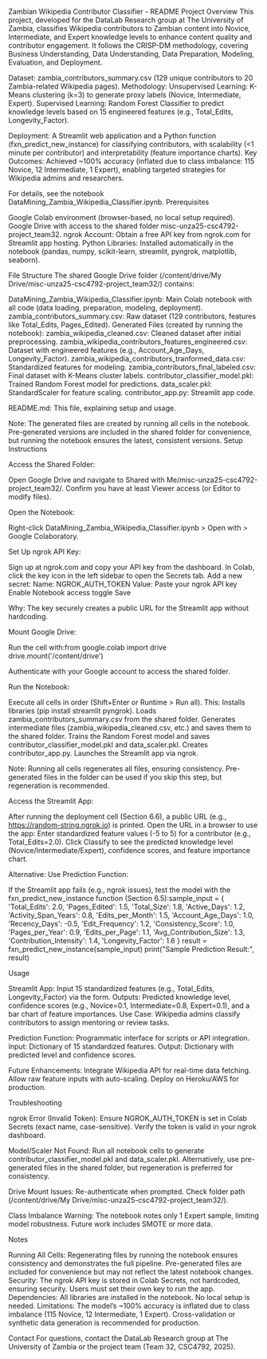 Zambian Wikipedia Contributor Classifier - README
Project Overview
This project, developed for the DataLab Research group at The University of Zambia, classifies Wikipedia contributors to Zambian content into Novice, Intermediate, and Expert knowledge levels to enhance content quality and contributor engagement. It follows the CRISP-DM methodology, covering Business Understanding, Data Understanding, Data Preparation, Modeling, Evaluation, and Deployment.

Dataset: zambia_contributors_summary.csv (129 unique contributors to 20 Zambia-related Wikipedia pages).
Methodology:
Unsupervised Learning: K-Means clustering (k=3) to generate proxy labels (Novice, Intermediate, Expert).
Supervised Learning: Random Forest Classifier to predict knowledge levels based on 15 engineered features (e.g., Total_Edits, Longevity_Factor).


Deployment: A Streamlit web application and a Python function (fxn_predict_new_instance) for classifying contributors, with scalability (<1 minute per contributor) and interpretability (feature importance charts).
Key Outcomes: Achieved ~100% accuracy (inflated due to class imbalance: 115 Novice, 12 Intermediate, 1 Expert), enabling targeted strategies for Wikipedia admins and researchers.

For details, see the notebook DataMining_Zambia_Wikipedia_Classifier.ipynb.
Prerequisites

Google Colab environment (browser-based, no local setup required).
Google Drive with access to the shared folder misc-unza25-csc4792-project_team32.
ngrok Account: Obtain a free API key from ngrok.com for Streamlit app hosting.
Python Libraries: Installed automatically in the notebook (pandas, numpy, scikit-learn, streamlit, pyngrok, matplotlib, seaborn).

File Structure
The shared Google Drive folder (/content/drive/My Drive/misc-unza25-csc4792-project_team32/) contains:

DataMining_Zambia_Wikipedia_Classifier.ipynb: Main Colab notebook with all code (data loading, preparation, modeling, deployment).
zambia_contributors_summary.csv: Raw dataset (129 contributors, features like Total_Edits, Pages_Edited).
Generated Files (created by running the notebook):
zambia_wikipedia_cleaned.csv: Cleaned dataset after initial preprocessing.
zambia_wikipedia_contributors_features_engineered.csv: Dataset with engineered features (e.g., Account_Age_Days, Longevity_Factor).
zambia_wikipedia_contributors_tranformed_data.csv: Standardized features for modeling.
zambia_contributors_final_labeled.csv: Final dataset with K-Means cluster labels.
contributor_classifier_model.pkl: Trained Random Forest model for predictions.
data_scaler.pkl: StandardScaler for feature scaling.
contributor_app.py: Streamlit app code.


README.md: This file, explaining setup and usage.

Note: The generated files are created by running all cells in the notebook. Pre-generated versions are included in the shared folder for convenience, but running the notebook ensures the latest, consistent versions.
Setup Instructions

Access the Shared Folder:

Open Google Drive and navigate to Shared with Me/misc-unza25-csc4792-project_team32/.
Confirm you have at least Viewer access (or Editor to modify files).


Open the Notebook:

Right-click DataMining_Zambia_Wikipedia_Classifier.ipynb > Open with > Google Colaboratory.


Set Up ngrok API Key:

Sign up at ngrok.com and copy your API key from the dashboard.
In Colab, click the key icon in the left sidebar to open the Secrets tab.
Add a new secret:
Name: NGROK_AUTH_TOKEN
Value: Paste your ngrok API key
Enable Notebook access toggle
Save


Why: The key securely creates a public URL for the Streamlit app without hardcoding.


Mount Google Drive:

Run the cell with:from google.colab import drive
drive.mount('/content/drive')


Authenticate with your Google account to access the shared folder.


Run the Notebook:

Execute all cells in order (Shift+Enter or Runtime > Run all).
This:
Installs libraries (pip install streamlit pyngrok).
Loads zambia_contributors_summary.csv from the shared folder.
Generates intermediate files (zambia_wikipedia_cleaned.csv, etc.) and saves them to the shared folder.
Trains the Random Forest model and saves contributor_classifier_model.pkl and data_scaler.pkl.
Creates contributor_app.py.
Launches the Streamlit app via ngrok.


Note: Running all cells regenerates all files, ensuring consistency. Pre-generated files in the folder can be used if you skip this step, but regeneration is recommended.


Access the Streamlit App:

After running the deployment cell (Section 6.6), a public URL (e.g., https://random-string.ngrok.io) is printed.
Open the URL in a browser to use the app:
Enter standardized feature values (-5 to 5) for a contributor (e.g., Total_Edits=2.0).
Click Classify to see the predicted knowledge level (Novice/Intermediate/Expert), confidence scores, and feature importance chart.




Alternative: Use Prediction Function:

If the Streamlit app fails (e.g., ngrok issues), test the model with the fxn_predict_new_instance function (Section 6.5):sample_input = {
    'Total_Edits': 2.0, 'Pages_Edited': 1.5, 'Total_Size': 1.8,
    'Active_Days': 1.2, 'Activity_Span_Years': 0.8, 'Edits_per_Month': 1.5,
    'Account_Age_Days': 1.0, 'Recency_Days': -0.5, 'Edit_Frequency': 1.2,
    'Consistency_Score': 1.0, 'Pages_per_Year': 0.9, 'Edits_per_Page': 1.1,
    'Avg_Contribution_Size': 1.3, 'Contribution_Intensity': 1.4, 'Longevity_Factor': 1.6
}
result = fxn_predict_new_instance(sample_input)
print("Sample Prediction Result:", result)





Usage

Streamlit App:
Input 15 standardized features (e.g., Total_Edits, Longevity_Factor) via the form.
Outputs: Predicted knowledge level, confidence scores (e.g., Novice=0.1, Intermediate=0.8, Expert=0.1), and a bar chart of feature importances.
Use Case: Wikipedia admins classify contributors to assign mentoring or review tasks.


Prediction Function:
Programmatic interface for scripts or API integration.
Input: Dictionary of 15 standardized features.
Output: Dictionary with predicted level and confidence scores.


Future Enhancements:
Integrate Wikipedia API for real-time data fetching.
Allow raw feature inputs with auto-scaling.
Deploy on Heroku/AWS for production.



Troubleshooting

ngrok Error (Invalid Token):
Ensure NGROK_AUTH_TOKEN is set in Colab Secrets (exact name, case-sensitive).
Verify the token is valid in your ngrok dashboard.


Model/Scaler Not Found:
Run all notebook cells to generate contributor_classifier_model.pkl and data_scaler.pkl.
Alternatively, use pre-generated files in the shared folder, but regeneration is preferred for consistency.


Drive Mount Issues:
Re-authenticate when prompted.
Check folder path (/content/drive/My Drive/misc-unza25-csc4792-project_team32/).


Class Imbalance Warning:
The notebook notes only 1 Expert sample, limiting model robustness. Future work includes SMOTE or more data.



Notes

Running All Cells: Regenerating files by running the notebook ensures consistency and demonstrates the full pipeline. Pre-generated files are included for convenience but may not reflect the latest notebook changes.
Security: The ngrok API key is stored in Colab Secrets, not hardcoded, ensuring security. Users must set their own key to run the app.
Dependencies: All libraries are installed in the notebook. No local setup is needed.
Limitations: The model’s ~100% accuracy is inflated due to class imbalance (115 Novice, 12 Intermediate, 1 Expert). Cross-validation or synthetic data generation is recommended for production.

Contact
For questions, contact the DataLab Research group at The University of Zambia or the project team (Team 32, CSC4792, 2025).
